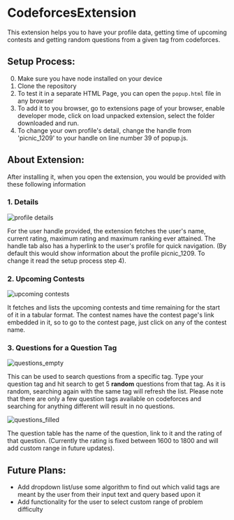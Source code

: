 # CodeforcesExtension
This extension helps you to have your profile data, getting time of upcoming contests and getting random questions from a given tag from codeforces.

## Setup Process:
0. Make sure you have node installed on your device
1. Clone the repository
2. To test it in a separate HTML Page, you can open the `popup.html` file in any browser
3. To add it to you browser, go to extensions page of your browser, enable developer mode, click on load unpacked extension, select the folder downloaded and run.
4. To change your own profile's detail, change the handle from 'picnic_1209' to your handle on line number 39 of popup.js.

## About Extension:
After installing it, when you open the extension, you would be provided with these following information

### 1. Details
![profile details](https://user-images.githubusercontent.com/65505331/125942668-49cbab19-b8c6-41b3-98f9-32a8c1f0b505.PNG)

For the user handle provided, the extension fetches the user's name, current rating, maximum rating and maximum ranking ever attained. The handle tab also has a hyperlink to the user's profile for quick navigation. (By default this would show information about the profile picnic_1209. To change it read the setup process step 4).

### 2. Upcoming Contests
![upcoming contests](https://user-images.githubusercontent.com/65505331/125943197-2ba3df7d-e017-4724-82f2-3b15f05faa16.PNG)

It fetches and lists the upcoming contests and time remaining for the start of it in a tabular format. The contest names have the contest page's link embedded in it, so to go to the contest page, just click on any of the contest name.

### 3. Questions for a Question Tag
![questions_empty](https://user-images.githubusercontent.com/65505331/125944063-d5928607-49cf-4500-b2b2-ffdc2810e761.PNG)

This can be used to search questions from a specific tag. Type your question tag and hit search to get 5 **random** questions from that tag. As it is random, searching again with the same tag will refresh the list.
Please note that there are only a few question tags available on codeforces and searching for anything different will result in no questions.

![questions_filled](https://user-images.githubusercontent.com/65505331/125944544-8c0716e3-a3ea-479f-a451-e95e43b8750e.PNG)

The question table has the name of the question, link to it and the rating of that question. (Currently the rating is fixed between 1600 to 1800 and will add custom range in future updates).

## Future Plans:
* Add dropdown list/use some algorithm to find out which valid tags are meant by the user from their input text and query based upon it
* Add functionality for the user to select custom range of problem difficulty

